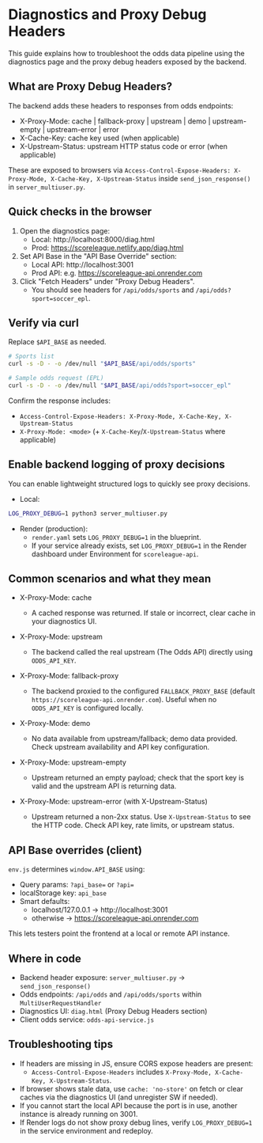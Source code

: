 # Diagnostics and Proxy Debug Headers

This guide explains how to troubleshoot the odds data pipeline using the diagnostics page and the proxy debug headers exposed by the backend.

## What are Proxy Debug Headers?

The backend adds these headers to responses from odds endpoints:

- X-Proxy-Mode: cache | fallback-proxy | upstream | demo | upstream-empty | upstream-error | error
- X-Cache-Key: cache key used (when applicable)
- X-Upstream-Status: upstream HTTP status code or error (when applicable)

These are exposed to browsers via `Access-Control-Expose-Headers: X-Proxy-Mode, X-Cache-Key, X-Upstream-Status` inside `send_json_response()` in `server_multiuser.py`.

## Quick checks in the browser

1. Open the diagnostics page:
   - Local: http://localhost:8000/diag.html
   - Prod: https://scoreleague.netlify.app/diag.html
2. Set API Base in the "API Base Override" section:
   - Local API: http://localhost:3001
   - Prod API: e.g. https://scoreleague-api.onrender.com
3. Click "Fetch Headers" under "Proxy Debug Headers".
   - You should see headers for `/api/odds/sports` and `/api/odds?sport=soccer_epl`.

## Verify via curl

Replace `$API_BASE` as needed.

```bash
# Sports list
curl -s -D - -o /dev/null "$API_BASE/api/odds/sports"

# Sample odds request (EPL)
curl -s -D - -o /dev/null "$API_BASE/api/odds?sport=soccer_epl"
```

Confirm the response includes:
- `Access-Control-Expose-Headers: X-Proxy-Mode, X-Cache-Key, X-Upstream-Status`
- `X-Proxy-Mode: <mode>` (+ `X-Cache-Key`/`X-Upstream-Status` where applicable)

## Enable backend logging of proxy decisions

You can enable lightweight structured logs to quickly see proxy decisions.

- Local:
```bash
LOG_PROXY_DEBUG=1 python3 server_multiuser.py
```

- Render (production):
  - `render.yaml` sets `LOG_PROXY_DEBUG=1` in the blueprint.
  - If your service already exists, set `LOG_PROXY_DEBUG=1` in the Render dashboard under Environment for `scoreleague-api`.

## Common scenarios and what they mean

- X-Proxy-Mode: cache
  - A cached response was returned. If stale or incorrect, clear cache in your diagnostics UI.

- X-Proxy-Mode: upstream
  - The backend called the real upstream (The Odds API) directly using `ODDS_API_KEY`.

- X-Proxy-Mode: fallback-proxy
  - The backend proxied to the configured `FALLBACK_PROXY_BASE` (default `https://scoreleague-api.onrender.com`). Useful when no `ODDS_API_KEY` is configured locally.

- X-Proxy-Mode: demo
  - No data available from upstream/fallback; demo data provided. Check upstream availability and API key configuration.

- X-Proxy-Mode: upstream-empty
  - Upstream returned an empty payload; check that the sport key is valid and the upstream API is returning data.

- X-Proxy-Mode: upstream-error (with X-Upstream-Status)
  - Upstream returned a non-2xx status. Use `X-Upstream-Status` to see the HTTP code. Check API key, rate limits, or upstream status.

## API Base overrides (client)

`env.js` determines `window.API_BASE` using:
- Query params: `?api_base=` or `?api=`
- localStorage key: `api_base`
- Smart defaults:
  - localhost/127.0.0.1 -> http://localhost:3001
  - otherwise -> https://scoreleague-api.onrender.com

This lets testers point the frontend at a local or remote API instance.

## Where in code

- Backend header exposure: `server_multiuser.py` -> `send_json_response()`
- Odds endpoints: `/api/odds` and `/api/odds/sports` within `MultiUserRequestHandler`
- Diagnostics UI: `diag.html` (Proxy Debug Headers section)
- Client odds service: `odds-api-service.js`

## Troubleshooting tips

- If headers are missing in JS, ensure CORS expose headers are present:
  - `Access-Control-Expose-Headers` includes `X-Proxy-Mode, X-Cache-Key, X-Upstream-Status`.
- If browser shows stale data, use `cache: 'no-store'` on fetch or clear caches via the diagnostics UI (and unregister SW if needed).
- If you cannot start the local API because the port is in use, another instance is already running on 3001.
- If Render logs do not show proxy debug lines, verify `LOG_PROXY_DEBUG=1` in the service environment and redeploy.

